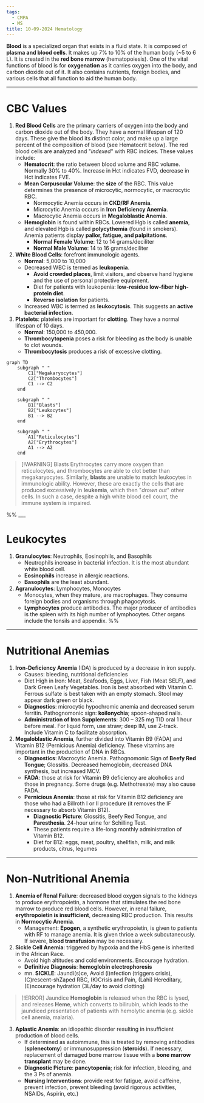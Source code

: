 ```yaml
---
tags:
  - CMPA
  - MS
title: 10-09-2024 Hematology
---
```

**Blood** is a specialized organ that exists in a fluid state. It is composed of **plasma and blood cells**. It makes up 7% to 10% of the human body (~5 to 6 L). It is created in the **red bone marrow** (hematopoiesis). One of the vital functions of blood is for **oxygenation** as it carries oxygen into the body, and carbon dioxide out of it. It also contains nutrients, foreign bodies, and various cells that all function to aid the human body.
___
# CBC Values
1. **Red Blood Cells** are the primary carriers of oxygen into the body and carbon dioxide out of the body. They have a normal lifespan of 120 days. These give the blood its distinct color, and make up a large percent of the composition of blood (see Hematocrit below). The red blood cells are analyzed and "*indexed*" with RBC indices. These values include:
	- **Hematocrit**: the ratio between blood volume and RBC volume. Normally 30% to 40%. Increase in Hct indicates FVD, decrease in Hct indicates FVE.
	- **Mean Corpuscular Volume**: the **size** of the RBC. This value determines the presence of microcytic, normocytic, or macrocytic RBC.
		- Normocytic Anemia occurs in **CKD/RF Anemia**.
		- Microcytic Anemia occurs in **Iron Deficiency Anemia**.
		- Macrocytic Anemia occurs in **Megaloblastic Anemia**.
	- **Hemoglobin** is found within RBCs. Lowered Hgb is called **anemia**, and elevated Hgb is called **polycythemia** (found in smokers). Anemia patients display **pallor, fatigue, and palpitations**.
		- **Normal Female Volume**: 12 to 14 grams/deciliter
		- **Normal Male Volume**: 14 to 16 grams/deciliter
2. **White Blood Cells**: forefront immunologic agents.
	- **Normal**: 5,000 to 10,000
	- Decreased WBC is termed as **leukopenia**.
		- **Avoid crowded places**, limit visitors, and observe hand hygiene and the use of personal protective equipment.
		- Diet for patients with leukopenia: **low-residue low-fiber high-protein diet**.
		- **Reverse isolation** for patients.
	- Increased WBC is termed as **leukocytosis**. This suggests an **active bacterial infection**.
3. **Platelets**: platelets are important for **clotting**. They have a normal lifespan of 10 days.
	- **Normal**: 150,000 to 450,000.
	- **Thrombocytopenia** poses a risk for bleeding as the body is unable to clot wounds.
	- **Thrombocytosis** produces a risk of excessive clotting.

```mermaid
graph TD
    subgraph " "
        C1["Megakaryocytes"]
        C2["Thrombocytes"]
        C1 --> C2
    end

    subgraph " "
        B1["Blasts"]
        B2["Leukocytes"]
        B1 --> B2
    end

    subgraph " "
        A1["Reticulocytes"]
        A2["Erythrocytes"]
        A1 --> A2
    end
```
>[!WARNING] Blasts
>Erythrocytes carry more oxygen than reticulocytes, and thrombocytes are able to clot better than megakaryocytes. Similarly, **blasts** are unable to match leukocytes in immunologic ability. However, these are exactly the cells that are produced excessively in **leukemia**, which then "*drown out*" other cells. In such a case, despite a high white blood cell count, the immune system is impaired.

%% ___
# Leukocytes
1. **Granulocytes**: Neutrophils, Eosinophils, and Basophils
	- Neutrophils increase in bacterial infection. It is the most abundant white blood cell.
	- **Eosinophils** increase in allergic reactions.
	- **Basophils** are the least abundant.
2. **Agranulocytes**: Lymphocytes, Monocytes
	- Monocytes, when they mature, are macrophages. They consume foreign bodies and organisms through phagocytosis.
	- **Lymphocytes** produce antibodies. The major producer of antibodies is the spleen with its high number of lymphocytes. Other organs include the tonsils and appendix. %%
___
# Nutritional Anemias
1. **Iron-Deficiency Anemia** (IDA) is produced by a decrease in iron supply.
	- Causes: bleeding, nutritional deficiencies
	- Diet High in Iron: Meat, Seafoods, Eggs, Liver, Fish (Meat SELF), and Dark Green Leafy Vegetables. Iron is best absorbed with Vitamin C. Ferrous sulfate is best taken with an empty stomach. Stool may appear dark green or black.
	- **Diagnostics**: microcytic hypochromic anemia and decreased serum ferritin. Pathognomonic sign: **koilonychia**; spoon-shaped nails.
	- **Administration of Iron Supplements**: 300 – 325 mg TID oral 1 hour before meal. For liquid form, use straw; deep IM, use Z-track. Include Vitamin C to facilitate absorption.
2. **Megaloblastic Anemia**, further divided into Vitamin B9 (FADA) and Vitamin B12 (Pernicious Anemia) deficiency. These vitamins are important in the production of DNA in RBCs.
	- **Diagnostics**: Macrocytic Anemia. Pathognomonic Sign of **Beefy Red Tongue**; Glossitis. Decreased hemoglobin, decreased DNA synthesis, but increased MCV.
	- **FADA**: those at risk for Vitamin B9 deficiency are alcoholics and those in pregnancy. Some drugs (e.g. Methotrexate) may also cause FADA.
	- **Pernicious Anemia**: those at risk for Vitamin B12 deficiency are those who had a Billroth I or II procedure (it removes the IF necessary to absorb Vitamin B12).
		- **Diagnostic Picture**: Glossitis, Beefy Red Tongue, and **Paresthesia**. 24-hour urine for Schilling Test.
		- These patients require a life-long monthly administration of Vitamin B12.
		- Diet for B12: eggs, meat, poultry, shellfish, milk, and milk products, citrus, legumes
___
# Non-Nutritional Anemia
1. **Anemia of Renal Failure**: decreased blood oxygen signals to the kidneys to produce erythropoietin, a hormone that stimulates the red bone marrow to produce red blood cells. However, in renal failure, **erythropoietin is insufficient**, decreasing RBC production. This results in **Normocytic Anemia**.
	- Management: **Epogen**, a synthetic erythropoietin, is given to patients with RF to manage anemia. It is given thrice a week subcutaneously. If severe, **blood transfusion** may be necessary.
2. **Sickle Cell Anemia**: triggered by hypoxia and the HbS gene is inherited in the African Race.
	- Avoid high altitudes and cold environments. Encourage hydration.
	- **Definitive Diagnosis**: **hemoglobin electrophoresis**
	- mn. **SICKLE**: Jaundi(s)ce, Avoid (i)nfection (triggers crisis), (C)rescent-shZaped RBC, (K)Crisis and Pain, (Lahi) Hereditary, (E)ncourage hydration (3L/day to avoid clotting)
>[!ERROR] Jaundice
>**Hemoglobin** is released when the RBC is lysed, and releases **Heme**, which converts to bilirubin, which leads to the jaundiced presentation of patients with hemolytic anemia (e.g. sickle cell anemia, malaria).

3. **Aplastic Anemia**: an idiopathic disorder resulting in insufficient production of blood cells.
	- If determined as autoimmune, this is treated by removing antibodies (**splenectomy**) or immunosuppression (**steroids**). If necessary, replacement of damaged bone marrow tissue with a **bone marrow transplant** may be done.
	- **Diagnostic Picture**: **pancytopenia**; risk for infection, bleeding, and the 3 Ps of anemia.
	- **Nursing Interventions**: provide rest for fatigue, avoid caffeine, prevent infection, prevent bleeding (avoid rigorous activities, NSAIDs, Aspirin, etc.)